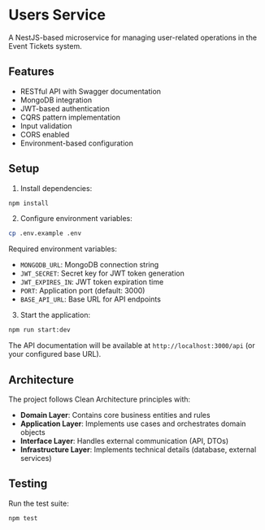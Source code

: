 # Users Service

A NestJS-based microservice for managing user-related operations in the Event Tickets system.


## Features

- RESTful API with Swagger documentation
- MongoDB integration
- JWT-based authentication
- CQRS pattern implementation
- Input validation
- CORS enabled
- Environment-based configuration

## Setup

1. Install dependencies:
```bash
npm install
```

2. Configure environment variables:
```bash
cp .env.example .env
```

Required environment variables:
- `MONGODB_URL`: MongoDB connection string
- `JWT_SECRET`: Secret key for JWT token generation
- `JWT_EXPIRES_IN`: JWT token expiration time
- `PORT`: Application port (default: 3000)
- `BASE_API_URL`: Base URL for API endpoints

3. Start the application:
```bash
npm run start:dev
```

The API documentation will be available at `http://localhost:3000/api` (or your configured base URL).

## Architecture

The project follows Clean Architecture principles with:

- **Domain Layer**: Contains core business entities and rules
- **Application Layer**: Implements use cases and orchestrates domain objects
- **Interface Layer**: Handles external communication (API, DTOs)
- **Infrastructure Layer**: Implements technical details (database, external services)

## Testing

Run the test suite:
```bash
npm test
```

